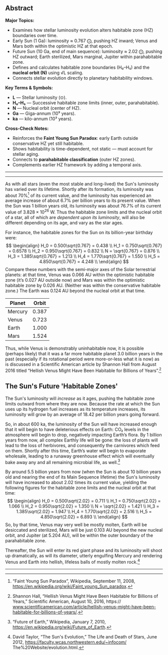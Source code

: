 ## Abstract  
**Major Topics:**  
- Examines how stellar luminosity evolution alters habitable zone (HZ) boundaries over time.  
- Early Sun (1 Ga): luminosity ≈ 0.767 ⨀, pushing HZ inward; Venus and Mars both within the optimistic HZ at that epoch.  
- Future Sun (10 Ga, end of main sequence): luminosity ≈ 2.02 ⨀, pushing HZ outward; Earth sterilized, Mars marginal, Jupiter within parahabitable zone.  
- Defines and calculates habitable zone boundaries (H₀–H₅) and the **nucleal orbit (N)** using √L scaling.  
- Connects stellar evolution directly to planetary habitability windows.  

**Key Terms & Symbols:**  
- **L** — Stellar luminosity (⊙).  
- **H₀–H₅** — Successive habitable zone limits (inner, outer, parahabitable).  
- **N** — Nucleal orbit (center of HZ).  
- **Ga** — Giga-annum (10⁹ years).  
- **ka** — kilo-annum (10³ years).  

**Cross-Check Notes:**  
- Reinforces the **Faint Young Sun Paradox**: early Earth outside conservative HZ yet still habitable.  
- Shows habitability is time-dependent, not static — must account for stellar aging.  
- Connects to **parahabitable classification** (outer HZ zones).  
- Complements earlier HZ framework by adding a temporal axis.  
---
---


As with all stars (even the most stable and long-lived) the Sun's luminosity has varied over its lifetime. Shortly after its formation, its luminosity was about $70\%$[^1] of its current value, and the luminosity has experienced an average increase of about $6.7\%$ per billion years to its present value. When the Sun was 1 billion years old, its luminosity was about $76.7$% of its current value of $3.828 \times 10^{26}$ W. Thus the habitable zone limits and the nucleal orbit of a star, all of which are *dependent upon its luminosity*, will also be different depending on its age, and vary as the star ages.

For instance, the habitable zones for the Sun on its billion-year birthday were:
$$
\begin{align}
H_0 = 0.500\sqrt{0.767} = 0.438 \\
H_1 = 0.750\sqrt{0.767} = 0.6578 \\
H_2 = 0.950\sqrt{0.767} = 0.832 \\
N = \sqrt{0.767} = 0.876 \\
H_3 = 1.385\sqrt{0.767} = 1.213 \\
H_4 = 1.770\sqrt{0.767} = 1.550 \\
H_5 = 4.850\sqrt{0.767} = 4.248 \\
\end{align}
$$
Compare these numbers with the semi-major axes of the Solar terrestrial planets: at that time, Venus was 0.066 AU within the optimistic habitable zone (it’s $0.027$ AU outside now) and Mars was within the optimistic habitable zone by $0.026$ AU. (Neither was within the conservative habitable zone.) The Earth was $0.124$ AU beyond the nucleal orbit at that time.

| Planet  | Orbit |
| ------- | ----- |
| Mercury | 0.387 |
| Venus   | 0.723 |
| Earth   | 1.000 |
| Mars    | 1.524 |
Thus, while Venus is demonstrably uninhabitable now, it is possible (perhaps likely) that it was a far more habitable planet 3.0 billion years in the past (especially if its rotational period were more-or-less what it is now) as is discussed in a Scientific American article by Shannon Hall from August 2016 titled “Hellish Venus Might Have Been Habitable for Billions of Years”.[^2]

## The Sun's Future 'Habitable Zones'
The Sun's luminosity will *increase* as it ages, pushing the habitable zone limits outward from where they are now. Because the rate at which the Sun uses up its hydrogen fuel increases as its temperature increases, its luminosity will grow by an average of $18.42$ per billion years going forward.

So, in about $600$ ka, the luminosity of the Sun will have increased enough that it will begin to have deleterious effects on Earth: CO₂ levels in the atmosphere will begin to drop, negatively impacting Earth’s flora. By 1 billion years from now, all complex Earthly life will be gone: the loss of plants will lead to the loss of herbivores, and consequently the carnivores which feed on them. Shortly after this time, Earth’s water will begin to evaporate wholesale, leading to a runaway greenhouse effect which will eventually bake away any and all remaining microbial life, as well.[^3]

By around 5.5 billion years from now (when the Sun is about 10 billion years old and nearing the end of its Main Sequence lifetime) the Sun's luminosity will have increased to about $2.02$ times its current value, yielding the following figures for the habitable zone limits and the nucleal orbit at that time:
$$
\begin{align}
H_0 = 0.500\sqrt{2.02} = 0.711 \\
H_1 = 0.750\sqrt{2.02} = 1.066 \\
H_2 = 0.950\sqrt{2.02} = 1.350 \\
N = \sqrt{2.02} = 1.421 \\
H_3 = 1.385\sqrt{2.02} = 1.947 \\
H_4 = 1.770\sqrt{2.02} = 2.516 \\
H_5 = 4.850\sqrt{2.02} = 6.893 \\
\end{align}
$$
So, by that time, Venus may very well be mostly molten, Earth will be desiccated and sterilized,  Mars will be just $0.103$ AU beyond the new nucleal orbit, and Jupiter (at $5.204$ AU), will be within the outer boundary of the parahabitable zone.

Thereafter, the Sun will enter its red giant phase and its luminosity will shoot up dramatically, as will its diameter, utterly engulfing Mercury and rendering Venus and Earth into hellish, lifeless balls of mostly molten rock.[^4]
***

[^1]: “Faint Young Sun Paradox”, Wikipedia, September 11, 2008, https://en.wikipedia.org/wiki/Faint_young_Sun_paradox.
[^2]: Shannon Hall, “Hellish Venus Might Have Been Habitable for Billions of Years,” Scientific American, August 10, 2016, https:// www.scientificamerican.com/article/hellish-venus-might-have-been-habitable-for-billions-of-years/. 
[^3]: “Future of Earth,” Wikipedia, January 7, 2010, https://en.wikipedia.org/wiki/Future_of_Earth.
[^4]: David Taylor, “The Sun's Evolution,” The Life and Death of Stars, June 2012, https://faculty.wcas.northwestern.edu/~infocom/ The%20Website/evolution.html.
